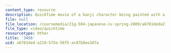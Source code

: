 ```yaml
---
content_type: resource
description: QuickTime movie of a kanji character being painted with a brush.
file: null
file_location: /coursemedia/21g-504-japanese-iv-spring-2009/a6781deda219575e56f5ac87b8ee3d7a_3456.mov
file_type: video/quicktime
resourcetype: Other
title: '3456'
uid: a6781ded-a219-575e-56f5-ac87b8ee3d7a
---
```

